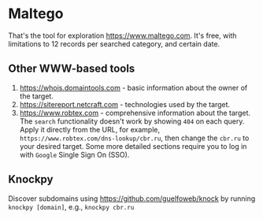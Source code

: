 # Maltego

That's the tool for exploration https://www.maltego.com.
It's free, with limitations to 12 records per searched category, and certain date.

## Other WWW-based tools

1. https://whois.domaintools.com - basic information about the owner of the target.
2. https://sitereport.netcraft.com - technologies used by the target.
3. https://www.robtex.com - comprehensive information about the target. The `search` functionality doesn't work by showing `404` on each query. Apply it directly from the URL, for example, `https://www.robtex.com/dns-lookup/cbr.ru`, then change the `cbr.ru` to your desired target. Some more detailed sections require you to log in with `Google` Single Sign On (SSO).

## Knockpy

Discover subdomains using https://github.com/guelfoweb/knock by running `knockpy [domain]`, e.g., `knockpy cbr.ru`
